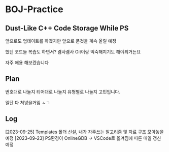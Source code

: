 # BOJ-Practice

## Dust-Like C++ Code Storage While PS

앞으로도 업데이트를 하겠지만 앞으로 푼것을 계속 올릴 예정

했던 코드들 복습도 하면서? 겸사겸사 Git이랑 익숙해지기도 해야되거든요

자주 애용 해보겠습니다

## Plan

번호대로 나눌지 티어대로 나눌지 유형별로 나눌지 고민입니다.

일단 다 쳐넣을거임 ㅅㄱ

## Log

[2023-09-25] Templates 폴더 신설, 내가 자주쓰는 알고리즘 및 자료 구조 모아놓을 예정
[2023-09-23] PS환경이 OnlineGDB -> VSCode로 옮겨짐에 따른 매일 갱신 예정